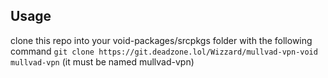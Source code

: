 ## Usage

clone this repo into your void-packages/srcpkgs folder with the following command `git clone https://git.deadzone.lol/Wizzard/mullvad-vpn-void mullvad-vpn` (it must be named mullvad-vpn)